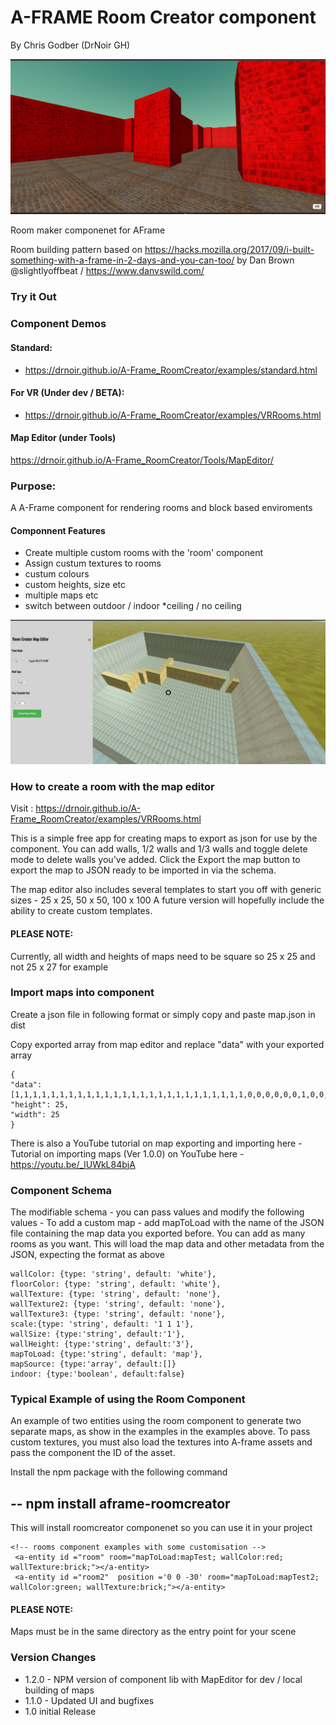 # A-FRAME Room Creator component 
By Chris Godber (DrNoir GH)

![alt text](https://github.com/drnoir/A-Frame_RoomCreator/blob/master/roomcomponent.jpg?raw=true)

Room maker componenet for AFrame

Room building pattern based on 
https://hacks.mozilla.org/2017/09/i-built-something-with-a-frame-in-2-days-and-you-can-too/ by 
Dan Brown @slightlyoffbeat / https://www.danvswild.com/

### Try it Out

### Component Demos

#### Standard: 
- https://drnoir.github.io/A-Frame_RoomCreator/examples/standard.html

#### For VR (Under dev / BETA):
- https://drnoir.github.io/A-Frame_RoomCreator/examples/VRRooms.html

#### Map Editor (under Tools)
https://drnoir.github.io/A-Frame_RoomCreator/Tools/MapEditor/

### Purpose:
A A-Frame component for rendering rooms and block based enviroments

#### Componnent Features
- Create multiple custom rooms with the 'room' component
- Assign custum textures to rooms
- custum colours
- custom heights, size etc
- multiple maps etc
- switch between outdoor / indoor *ceiling / no ceiling

![alt text](https://raw.githubusercontent.com/drnoir/A-Frame_RoomCreator/master/editor.jpg?raw=true)

### How to create a room with the map editor
Visit : https://drnoir.github.io/A-Frame_RoomCreator/examples/VRRooms.html

This is a simple free app for creating maps to export as json for use by the component.
You can add walls, 1/2 walls and 1/3 walls and toggle delete mode to delete walls you've added. 
Click the Export the map button to export the map to JSON ready to be imported in via the schema.

The map editor also includes several templates to start you off with generic sizes - 25 x 25, 50 x 50, 100 x 100
A future version will hopefully include the ability to create custom templates. 

#### PLEASE NOTE: 
Currently, all width and heights of maps need to be square so 25 x 25 and not 25 x 27 for example

### Import maps into component 
Create a json file in following format or simply copy and paste map.json in dist

Copy exported array from map editor and replace "data" with your exported array

    {
    "data": [1,1,1,1,1,1,1,1,1,1,1,1,1,1,1,1,1,1,1,1,1,1,1,1,1,1,0,0,0,0,0,0,1,0,0,0,0,0,0,0,0,0,0,0,1,0,0,0,0,1,1,0,0,0,0,0,0,1,1,1,1,0,0,0,1,1,0,0,0,1,0,0,0,0,1,1,0,0,0,0,0,0,1,0,0,0,1,1,1,0,0,0,0,0,1,0,0,0,0,1,1,0,0,0,0,0,0,1,0,0,0,0,0,0,0,0,0,0,0,1,0,0,0,0,1,1,0,0,0,0,0,0,1,0,0,0,0,0,0,0,0,0,0,0,1,0,0,0,0,1,1,0,0,0,0,0,0,1,0,0,0,0,0,0,0,0,0,0,0,0,0,0,0,0,1,1,0,0,0,0,0,0,0,0,0,0,0,0,0,0,0,0,0,0,1,0,0,0,0,1,1,0,0,0,0,0,0,1,0,0,0,0,0,0,0,0,0,0,0,1,0,0,0,0,1,1,0,0,0,0,0,0,1,0,0,0,0,0,0,0,0,0,0,0,1,0,0,0,0,1,1,0,0,0,0,0,0,1,0,0,0,0,0,0,0,0,0,0,0,1,0,0,0,0,1,1,0,0,0,0,0,0,1,0,0,0,0,0,0,0,0,0,0,0,1,0,0,0,0,1,1,1,1,1,1,1,1,1,1,1,1,0,0,1,1,0,0,0,0,1,0,0,0,0,1,1,0,0,0,0,0,0,0,0,0,0,0,0,0,1,0,0,0,0,1,0,0,0,0,1,1,0,0,0,0,0,0,0,0,0,0,0,0,0,1,0,0,0,1,1,1,1,1,1,1,1,0,0,0,0,0,0,0,0,0,0,0,0,0,1,0,0,0,1,0,0,0,0,0,1,1,0,0,0,0,0,0,0,0,0,0,0,0,0,1,0,0,0,1,0,0,0,0,0,1,1,0,0,0,0,0,0,0,0,0,0,0,0,0,1,1,1,1,1,0,0,0,0,0,1,1,0,0,0,0,0,0,0,0,0,0,0,0,0,0,0,0,0,0,0,0,0,0,0,1,1,0,0,0,0,0,0,0,0,0,0,0,0,0,0,0,0,0,1,0,0,0,0,0,1,1,0,0,0,0,0,0,0,0,0,0,0,0,0,1,0,0,0,1,0,0,0,0,0,1,1,0,0,0,0,0,0,0,0,0,0,0,0,0,1,0,0,0,1,0,0,0,0,0,1,1,0,0,0,0,0,0,0,0,0,0,0,0,0,1,0,0,0,1,0,0,0,0,0,1,1,0,0,0,0,0,0,0,0,0,0,0,0,1,1,0,0,0,1,0,0,0,0,0,1,1,1,1,1,1,1,1,1,1,1,1,1,1,1,1,1,1,1,1,1,1,1,1,1,1],
    "height": 25,
    "width": 25
    }

There is also a YouTube tutorial on map exporting and importing here - Tutorial on importing maps (Ver 1.0.0) on YouTube here - https://youtu.be/_lUWkL84bjA

### Component Schema
The modifiable schema - you can pass values and modify the following values - 
To add a custom map - add mapToLoad with the name of the JSON file containing the map data you exported before.
You can add as many rooms as you want. This will load the map data and other metadata from the JSON, expecting the format as above

    wallColor: {type: 'string', default: 'white'},
    floorColor: {type: 'string', default: 'white'},
    wallTexture: {type: 'string', default: 'none'},
    wallTexture2: {type: 'string', default: 'none'},
    wallTexture3: {type: 'string', default: 'none'},
    scale:{type: 'string', default: '1 1 1'},
    wallSize: {type:'string', default:'1'},
    wallHeight: {type:'string', default:'3'},
    mapToLoad: {type:'string', default: 'map'},
    mapSource: {type:'array', default:[]}
    indoor: {type:'boolean', default:false}

### Typical Example of using the Room Component
An example of two entities using the room component to generate two separate maps, as show in the examples in 
the examples above. To pass custom textures, you must also load the textures into A-frame assets and pass the component
the ID of the asset. 

Install the npm package with the following command

--
npm install aframe-roomcreator 
--

This will install roomcreator componenet so you can use it in your project

    <!-- rooms component examples with some customisation -->
     <a-entity id ="room" room="mapToLoad:mapTest; wallColor:red; wallTexture:brick;"></a-entity>
     <a-entity id ="room2"  position ='0 0 -30' room="mapToLoad:mapTest2; wallColor:green; wallTexture:brick;"></a-entity>

#### PLEASE NOTE: 
Maps must be in the same directory as the entry point for your scene

### Version Changes
- 1.2.0 - NPM version of component lib with MapEditor for dev / local building of maps 
- 1.1.0 - Updated UI and bugfixes
- 1.0 initial Release